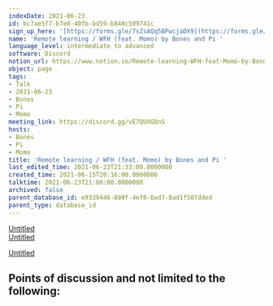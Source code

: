 ```yaml
---
indexDate: 2021-06-23
id: bc7ae5f7-b7e0-40fb-bd59-b848c509741c
sign_up_here: '[https://forms.gle/7sZsAQq5BPwcjaDX9](https://forms.gle/7sZsAQq5BPwcjaDX9)'
name: 'Remote learning / WFH (feat. Momo) by Bones and Pi '
language_level: intermediate to advanced
software: Discord
notion_url: https://www.notion.so/Remote-learning-WFH-feat-Momo-by-Bones-and-Pi-bc7ae5f7b7e040fbbd59b848c509741c
object: page
tags:
- Talk
- 2021-06-23
- Bones
- Pi
- Momo
meeting_link: https://discord.gg/vE7QUXGDnS
hosts:
- Bones
- Pi
- Momo
title: 'Remote learning / WFH (feat. Momo) by Bones and Pi '
last_edited_time: 2021-06-23T21:33:00.0000000
created_time: 2021-06-15T20:16:00.0000000
talktime: 2021-06-23T21:00:00.0000000
archived: false
parent_database_id: e9339446-880f-4ef0-8ad7-8ad1f507dded
parent_type: database_id
---
```


[Untitled](https://www.notion.so/23f0f26c7f1547c0b08477c0c6f1f461)   
[Untitled](https://www.notion.so/482e61b02b9c4456b2b4fe86bb7544c6)   

[Untitled](https://www.notion.so/60226399bd024bf4bf588586f8013a21)   
## Points of discussion and not limited to the following:

   
   
   
   

   


